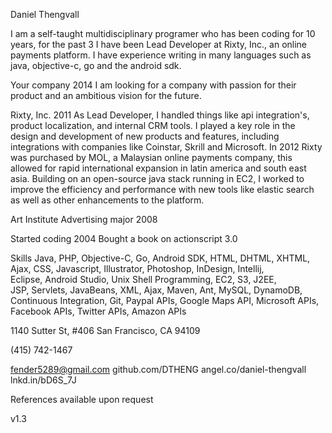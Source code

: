 Daniel Thengvall

I am a self-taught multidisciplinary programer who has been coding for 10 years, for the past 3 I have been Lead Developer at Rixty, Inc., an online payments platform. I have experience writing in many languages such as java, objective-c, go and the android sdk.

Your company
2014
I am looking for a company with passion for their product and an ambitious vision for the future.

Rixty, Inc.
2011
As Lead Developer, I handled things like api integration's, product localization, and internal CRM tools. I played a key role in the design and development of new products and features, including integrations with companies like Coinstar, Skrill and Microsoft. 
In 2012 Rixty was purchased by MOL, a Malaysian online payments company, this allowed for rapid international expansion in latin america and south east asia. Building on an open-source java stack running in EC2, I worked to improve the efficiency and performance with new tools like elastic search as well as other enhancements to the platform. 

Art Institute
Advertising major
2008

Started coding
2004
Bought a book on actionscript 3.0


Skills
Java,  PHP,  Objective-C,  Go,  Android SDK,  HTML,  DHTML,  XHTML,  
Ajax,  CSS,  Javascript,  Illustrator,  Photoshop,  InDesign,  Intellij,  
Eclipse,  Android Studio,  Unix Shell Programming,  EC2,  S3,  J2EE,  
JSP,  Servlets,  JavaBeans,  XML,  Ajax,  Maven,  Ant,  MySQL,  DynamoDB, 
Continuous Integration,  Git,  Paypal APIs,  Google Maps API, 
Microsoft APIs,  Facebook APIs,  Twitter APIs,  Amazon APIs 


1140 Sutter St, #406
San Francisco, CA 94109

(415) 742-1467

fender5289@gmail.com
github.com/DTHENG 
angel.co/daniel-thengvall
lnkd.in/bD6S_7J

References available upon request



v1.3

